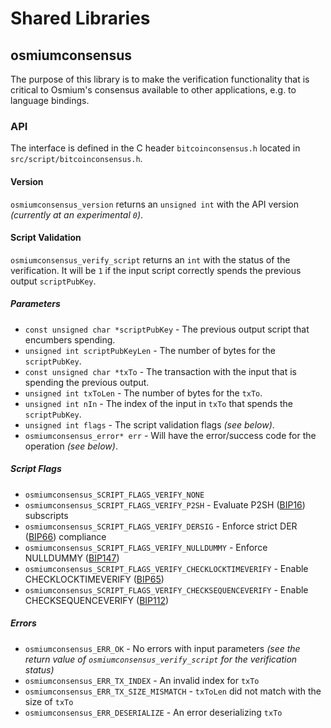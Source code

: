 Shared Libraries
================

## osmiumconsensus

The purpose of this library is to make the verification functionality that is critical to Osmium's consensus available to other applications, e.g. to language bindings.

### API

The interface is defined in the C header `bitcoinconsensus.h` located in  `src/script/bitcoinconsensus.h`.

#### Version

`osmiumconsensus_version` returns an `unsigned int` with the API version *(currently at an experimental `0`)*.

#### Script Validation

`osmiumconsensus_verify_script` returns an `int` with the status of the verification. It will be `1` if the input script correctly spends the previous output `scriptPubKey`.

##### Parameters
- `const unsigned char *scriptPubKey` - The previous output script that encumbers spending.
- `unsigned int scriptPubKeyLen` - The number of bytes for the `scriptPubKey`.
- `const unsigned char *txTo` - The transaction with the input that is spending the previous output.
- `unsigned int txToLen` - The number of bytes for the `txTo`.
- `unsigned int nIn` - The index of the input in `txTo` that spends the `scriptPubKey`.
- `unsigned int flags` - The script validation flags *(see below)*.
- `osmiumconsensus_error* err` - Will have the error/success code for the operation *(see below)*.

##### Script Flags
- `osmiumconsensus_SCRIPT_FLAGS_VERIFY_NONE`
- `osmiumconsensus_SCRIPT_FLAGS_VERIFY_P2SH` - Evaluate P2SH ([BIP16](https://github.com/bitcoin/bips/blob/master/bip-0016.mediawiki)) subscripts
- `osmiumconsensus_SCRIPT_FLAGS_VERIFY_DERSIG` - Enforce strict DER ([BIP66](https://github.com/bitcoin/bips/blob/master/bip-0066.mediawiki)) compliance
- `osmiumconsensus_SCRIPT_FLAGS_VERIFY_NULLDUMMY` - Enforce NULLDUMMY ([BIP147](https://github.com/bitcoin/bips/blob/master/bip-0147.mediawiki))
- `osmiumconsensus_SCRIPT_FLAGS_VERIFY_CHECKLOCKTIMEVERIFY` - Enable CHECKLOCKTIMEVERIFY ([BIP65](https://github.com/bitcoin/bips/blob/master/bip-0065.mediawiki))
- `osmiumconsensus_SCRIPT_FLAGS_VERIFY_CHECKSEQUENCEVERIFY` - Enable CHECKSEQUENCEVERIFY ([BIP112](https://github.com/bitcoin/bips/blob/master/bip-0112.mediawiki))

##### Errors
- `osmiumconsensus_ERR_OK` - No errors with input parameters *(see the return value of `osmiumconsensus_verify_script` for the verification status)*
- `osmiumconsensus_ERR_TX_INDEX` - An invalid index for `txTo`
- `osmiumconsensus_ERR_TX_SIZE_MISMATCH` - `txToLen` did not match with the size of `txTo`
- `osmiumconsensus_ERR_DESERIALIZE` - An error deserializing `txTo`
